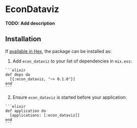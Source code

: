 # EconDataviz

**TODO: Add description**

## Installation

If [available in Hex](https://hex.pm/docs/publish), the package can be installed as:

  1. Add `econ_dataviz` to your list of dependencies in `mix.exs`:

    ```elixir
    def deps do
      [{:econ_dataviz, "~> 0.1.0"}]
    end
    ```

  2. Ensure `econ_dataviz` is started before your application:

    ```elixir
    def application do
      [applications: [:econ_dataviz]]
    end
    ```

